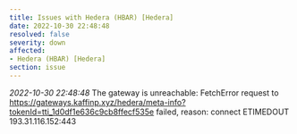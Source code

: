 ```yaml
---
title: Issues with Hedera (HBAR) [Hedera]
date: 2022-10-30 22:48:48
resolved: false
severity: down
affected:
- Hedera (HBAR) [Hedera]
section: issue
---
```


*2022-10-30 22:48:48* The gateway is unreachable: FetchError request to https://gateways.kaffinp.xyz/hedera/meta-info?tokenId=tti_1d0df1e636c9cb8ffecf535e failed, reason: connect ETIMEDOUT 193.31.116.152:443